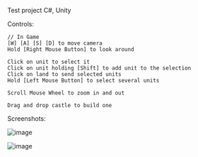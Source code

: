 Test project C#, Unity

Controls:

    // In Game
    [W] [A] [S] [D] to move camera
    Hold [Right Mouse Button] to look around

    Click on unit to select it
    Click on unit holding [Shift] to add unit to the selection
    Click on land to send selected units
    Hold [Left Mouse Button] to select several units

    Scroll Mouse Wheel to zoom in and out

    Drag and drop castle to build one

Screenshots:

![image](https://github.com/Qonus/RTS/assets/94901082/a44aec80-9703-451e-b60b-ec2b45445a19)

![image](https://github.com/Qonus/RTS/assets/94901082/a0b1b52b-b5ea-48c6-a477-8c5fdde968d5)
